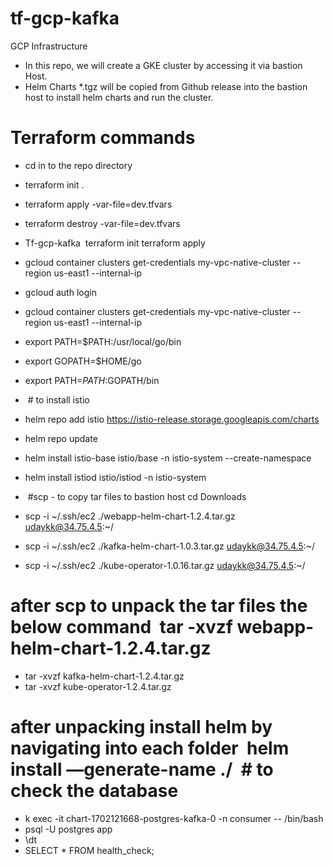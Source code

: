 # tf-gcp-kafka

GCP Infrastructure

- In this repo, we will create a GKE cluster by accessing it via bastion Host.
- Helm Charts *.tgz will be copied from Github release into the bastion host to install helm charts and run the cluster.

# Terraform commands
- cd in to the repo directory 
- terraform init .
- terraform apply -var-file=dev.tfvars
- terraform destroy -var-file=dev.tfvars

- Tf-gcp-kafka  terraform init
terraform apply

- gcloud container clusters get-credentials my-vpc-native-cluster --region us-east1 --internal-ip
- gcloud auth login
- gcloud container clusters get-credentials my-vpc-native-cluster --region us-east1 --internal-ip
- export PATH=$PATH:/usr/local/go/bin
- export GOPATH=$HOME/go
- export PATH=$PATH:$GOPATH/bin
-  # to install istio
- helm repo add istio https://istio-release.storage.googleapis.com/charts
- helm repo update
- helm install istio-base istio/base -n istio-system --create-namespace
- helm install istiod istio/istiod -n istio-system
-  #scp  - to copy tar files to bastion host cd Downloads
- scp -i ~/.ssh/ec2 ./webapp-helm-chart-1.2.4.tar.gz udaykk@34.75.4.5:~/ 
- scp -i ~/.ssh/ec2 ./kafka-helm-chart-1.0.3.tar.gz udaykk@34.75.4.5:~/
- scp -i ~/.ssh/ec2 ./kube-operator-1.0.16.tar.gz udaykk@34.75.4.5:~/ 

# after scp to unpack the tar files the below command  tar -xvzf webapp-helm-chart-1.2.4.tar.gz
- tar -xvzf kafka-helm-chart-1.2.4.tar.gz
- tar -xvzf kube-operator-1.2.4.tar.gz

# after unpacking install helm by navigating into each folder  helm install —generate-name ./  # to check the database
- k exec -it chart-1702121668-postgres-kafka-0 -n consumer -- /bin/bash
- psql -U postgres app
- \dt
- SELECT * FROM health_check;
